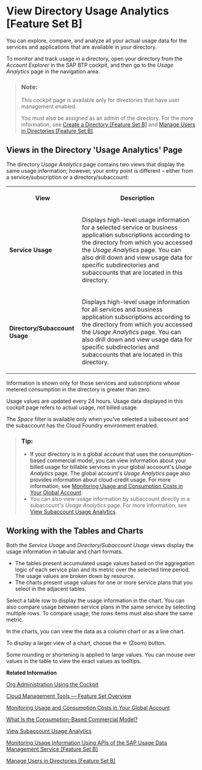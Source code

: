 <!-- loioa2877827b9f644a29e508a4d2864b2e8 -->

# View Directory Usage Analytics \[Feature Set B\]

You can explore, compare, and analyze all your actual usage data for the services and applications that are available in your directory.

To monitor and track usage in a directory, open your directory from the *Account Explorer* in the SAP BTP cockpit, and then go to the *Usage Analytics* page in the navigation area.

> ### Note:  
> This cockpit page is available only for directories that have user management enabled.
> 
> You must also be assigned as an admin of the directory. For the more information, see [Create a Directory \[Feature Set B\]](Create_a_Directory_Feature_Set_B_b8ef1c4.md) and [Manage Users in Directories \[Feature Set B\]](Manage_Users_in_Directories_Feature_Set_B_ff4d4a4.md).



<a name="loioa2877827b9f644a29e508a4d2864b2e8__section_xyh_sjc_tdb"/>

## Views in the Directory 'Usage Analytics' Page

The directory *Usage Analytics* page contains two views that display the same usage information; however, your entry point is different – either from a service/subscription or a directory/subaccount:


<table>
<tr>
<th>

View



</th>
<th>

Description



</th>
</tr>
<tr>
<td>

 **Service Usage** 



</td>
<td>

Displays high-level usage information for a selected service or business application subscriptions according to the directory from which you accessed the *Usage Analytics* page. You can also drill down and view usage data for specific subdirectories and subaccounts that are located in this directory.



</td>
</tr>
<tr>
<td>

 **Directory/Subaccount Usage** 



</td>
<td>

Displays high-level usage information for all services and business application subscriptions according to the directory from which you accessed the *Usage Analytics* page. You can also drill down and view usage data for specific subdirectories and subaccounts that are located in this directory.



</td>
</tr>
</table>

Information is shown only for those services and subscriptions whose metered consumption in the directory is greater than zero.

Usage values are updated every 24 hours. Usage data displayed in this cockpit page refers to actual usage, not billed usage.

The *Space* filter is available only when you've selected a subaccount and the subaccount has the Cloud Foundry environment enabled.

> ### Tip:  
> -   If your directory is in a global account that uses the consumption-based commercial model, you can view information about your billed usage for billable services in your global acccount's *Usage Analytics* page. The global account's *Usage Analytics* page also provides information about cloud-credit usage. For more information, see [Monitoring Usage and Consumption Costs in Your Global Account](Monitoring_Usage_and_Consumption_Costs_in_Your_Global_Account_de6f0db.md).
> -   You can also view usage information by subaccount directly in a subaccount's *Usage Analytics* page. For more information, see [View Subaccount Usage Analytics](View_Subaccount_Usage_Analytics_8f4d9db.md).



<a name="loioa2877827b9f644a29e508a4d2864b2e8__section_ynm_hd4_tdb"/>

## Working with the Tables and Charts

Both the *Service Usage* and *Directory/Subaccount Usage* views display the usage information in tabular and chart formats.

-   The tables present accumulated usage values based on the aggregation logic of each service plan and its metric over the selected time period. The usage values are broken down by resource.
-   The charts present usage values for one or more service plans that you select in the adjacent tables.

Select a table row to display the usage information in the chart. You can also compare usage between service plans in the same service by selecting multiple rows. To compare usage, the rows items must also share the same metric.

In the charts, you can view the data as a column chart or as a line chart.

To display a larger view of a chart, choose the   \(Zoom\)  button.

Some rounding or shortening is applied to large values. You can mouse over values in the table to view the exact values as tooltips.

**Related Information**  


[Org Administration Using the Cockpit](Org_Administration_Using_the_Cockpit_c4c25cc.md "In the Cloud Foundry enviroment, manage orgs, spaces and space quota plans using the SAP BTP cockpit.")

[Cloud Management Tools — Feature Set Overview](Cloud_Management_Tools_—_Feature_Set_Overview_caf4e4e.md "Cloud management tools represent the group of technologies designed for managing SAP BTP.")

[Monitoring Usage and Consumption Costs in Your Global Account](Monitoring_Usage_and_Consumption_Costs_in_Your_Global_Account_de6f0db.md "In a global account that uses the consumption-based commercial model, you can monitor the usage of billed services and your consumption costs in the SAP BTP cockpit.")

[What Is the Consumption-Based Commercial Model?](What_Is_the_Consumption-Based_Commercial_Model_7047eb4.md "With the consumption-based model, your organization purchases an entitlement to all current and future SAP BTP services that are eligible for this model. Throughout the duration of your contract, you have complete flexibility to turn services on and off and to switch between services as your business requires.")

[View Subaccount Usage Analytics](View_Subaccount_Usage_Analytics_8f4d9db.md "You can explore, compare, and analyze all your actual usage data for the services and applications that are available in your subaccount.")

[Monitoring Usage Information Using APIs of the SAP Usage Data Management Service \[Feature Set B\]](Monitoring_Usage_Information_Using_APIs_of_the_SAP_Usage_Data_Management_Service_Feature_Set_B_bf2b304.md "Provides information about using the Resource Consumption APIs of the SAP Usage Data Management service for SAP BTP for gathering, storing, and making usage information available for all services and applications in all regions in a cloud deployment. This information is for the purpose of central analysis, reporting, and license auditing.")

[Manage Users in Directories \[Feature Set B\]](Manage_Users_in_Directories_Feature_Set_B_ff4d4a4.md "Manage members in your directory using the SAP BTP cockpit.")

